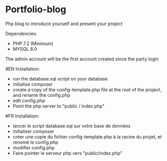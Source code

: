 # Portfolio-blog
Php blog to introduce yourself and present your project

Dependencies:
- PHP 7.2 (Minimum)
- MYSQL 8.0

The admin account will be the first account created since the party login

#EN
Installation:
- run the database.sql script on your database
- initialize composer
- create a copy of the config-template.php file at the root of the project, and rename the config.php
- edit config.php
- Point the php server to "public / index.php"

#FR
Installation:
- lancer le script database.sql sur votre base de données
- initialiser composer
- créer une copie du fichier config-template.php à la racine du projet, et renomé le config.php
- modifier config.php
- Faire pointer le serveur php vers "public/index.php"